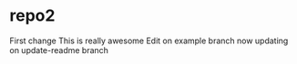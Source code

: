 # repo2
First change
This is really awesome
Edit on example branch
now updating on update-readme branch
